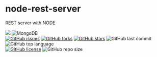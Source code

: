 # node-rest-server
REST server with NODE

<link rel="stylesheet" href="https://use.fontawesome.com/releases/v5.15.2/css/all.css" integrity="sha384-vSIIfh2YWi9wW0r9iZe7RJPrKwp6bG+s9QZMoITbCckVJqGCCRhc+ccxNcdpHuYu" crossorigin="anonymous">

[<img src="https://img.shields.io/badge/Linkedin-kathesama-blue?style=for-the-badge&logo=linkedin">](https://www.linkedin.com/in/kathesama)
![MongoDB](https://img.shields.io/badge/-MongoDB-009900?logo=mongodb&logoColor=white&style=for-the-badge)
<br>
[![GitHub issues](https://img.shields.io/github/issues/kathemica/mongodb-replicaset?style=plastic)](https://github.com/kathemica/mongodb-replicaset/issues)
[![GitHub forks](https://img.shields.io/github/forks/kathemica/mongodb-replicaset?style=plastic)](https://github.com/kathemica/mongodb-replicaset/network)
[![GitHub stars](https://img.shields.io/github/stars/kathemica/mongodb-replicaset?style=plastic)](https://github.com/kathemica/mongodb-replicaset/stargazers)
![GitHub last commit](https://img.shields.io/github/last-commit/kathemica/mongodb-replicaset?color=red&style=plastic)
![GitHub top language](https://img.shields.io/github/languages/top/kathemica/mongodb-replicaset?style=plastic)
<br>
[![GitHub license](https://img.shields.io/github/license/kathemica/mongodb-replicaset?style=plastic)](https://github.com/kathemica/mongodb-replicaset/blob/main/LICENSE)
![GitHub repo size](https://img.shields.io/github/repo-size/kathemica/mongodb-replicaset?style=plastic)
<br>
